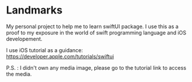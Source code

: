 # Landmarks
My personal project to help me to learn swiftUI package. I use this as a proof to my exposure in the world of swift programming language and iOS developement. 

I use iOS tutorial as a guidance:
https://developer.apple.com/tutorials/swiftui

P.S. : I didn't own any media image, please go to the tutorial link to access the media.
